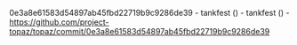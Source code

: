 0e3a8e61583d54897ab45fbd22719b9c9286de39 - tankfest () - tankfest () - https://github.com/project-topaz/topaz/commit/0e3a8e61583d54897ab45fbd22719b9c9286de39
